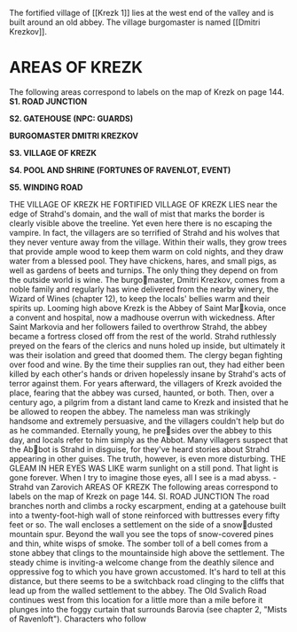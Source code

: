 The fortified village of [[Krezk 1]] lies at the west end of the valley and is built around an old abbey. The village burgomaster is named [[Dmitri Krezkov]].

# **AREAS OF KREZK**

The following areas correspond to labels on the map of Krezk on page 144.
 
 **S1. ROAD JUNCTION**


 **S2. GATEHOUSE (NPC: GUARDS)**

**BURGOMASTER DMITRI KREZKOV**

 **S3. VILLAGE OF KREZK**

**S4. POOL AND SHRINE (FORTUNES OF RAVENLOT, EVENT)**

**S5. WINDING ROAD**

THE VILLAGE OF KREZK HE FORTIFIED VILLAGE OF KREZK LIES near the edge of Strahd's domain, and the wall of mist that marks the border is clearly visible above the treeline. Yet even here there is no escaping the vampire. In fact, the villagers are so terrified of Strahd and his wolves that they never venture away from the village. Within their walls, they grow trees that provide ample wood to keep them warm on cold nights, and they draw water from a blessed pool. They have chickens, hares, and small pigs, as well as gardens of beets and turnips. The only thing they depend on from the outside world is wine. The burgomaster, Dmitri Krezkov, comes from a noble family and regularly has wine delivered from the nearby winery, the Wizard of Wines (chapter 12), to keep the locals' bellies warm and their spirits up. Looming high above Krezk is the Abbey of Saint Markovia, once a convent and hospital, now a madhouse overrun with wickedness. After Saint Markovia and her followers failed to overthrow Strahd, the abbey became a fortress closed off from the rest of the world. Strahd ruthlessly preyed on the fears of the clerics and nuns holed up inside, but ultimately it was their isolation and greed that doomed them. The clergy began fighting over food and wine. By the time their supplies ran out, they had either been killed by each other's hands or driven hopelessly insane by Strahd's acts of terror against them. For years afterward, the villagers of Krezk avoided the place, fearing that the abbey was cursed, haunted, or both. Then, over a century ago, a pilgrim from a distant land came to Krezk and insisted that he be allowed to reopen the abbey. The nameless man was strikingly handsome and extremely persuasive, and the villagers couldn't help but do as he commanded. Eternally young, he presides over the abbey to this day, and locals refer to him simply as the Abbot. Many villagers suspect that the Abbot is Strahd in disguise, for they've heard stories about Strahd appearing in other guises. The truth, however, is even more disturbing. THE GLEAM IN HER EYES WAS LIKE warm sunlight on a still pond. That light is gone forever. When I try to imagine those eyes, all I see is a mad abyss. -Strahd van Zarovich AREAS OF KREZK The following areas correspond to labels on the map of Krezk on page 144. Sl. ROAD JUNCTION The road branches north and climbs a rocky escarpment, ending at a gatehouse built into a twenty-foot-high wall of stone reinforced with buttresses every fifty feet or so. The wall encloses a settlement on the side of a snowdusted mountain spur. Beyond the wall you see the tops of snow-covered pines and thin, white wisps of smoke. The somber toll of a bell comes from a stone abbey that clings to the mountainside high above the settlement. The steady chime is inviting-a welcome change from the deathly silence and oppressive fog to which you have grown accustomed. It's hard to tell at this distance, but there seems to be a switchback road clinging to the cliffs that lead up from the walled settlement to the abbey. The Old Svalich Road continues west from this location for a little more than a mile before it plunges into the foggy curtain that surrounds Barovia (see chapter 2, "Mists of Ravenloft"). Characters who follow